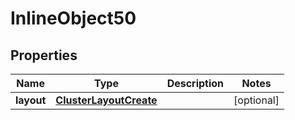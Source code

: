 

# InlineObject50

## Properties

Name | Type | Description | Notes
------------ | ------------- | ------------- | -------------
**layout** | [**ClusterLayoutCreate**](ClusterLayoutCreate.md) |  |  [optional]



